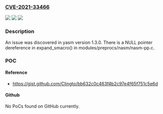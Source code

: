 ### [CVE-2021-33466](https://cve.mitre.org/cgi-bin/cvename.cgi?name=CVE-2021-33466)
![](https://img.shields.io/static/v1?label=Product&message=n%2Fa&color=blue)
![](https://img.shields.io/static/v1?label=Version&message=n%2Fa&color=blue)
![](https://img.shields.io/static/v1?label=Vulnerability&message=n%2Fa&color=brighgreen)

### Description

An issue was discovered in yasm version 1.3.0. There is a NULL pointer dereference in expand_smacro() in modules/preprocs/nasm/nasm-pp.c.

### POC

#### Reference
- https://gist.github.com/Clingto/bb632c0c463f4b2c97e4f65f751c5e6d

#### Github
No PoCs found on GitHub currently.

